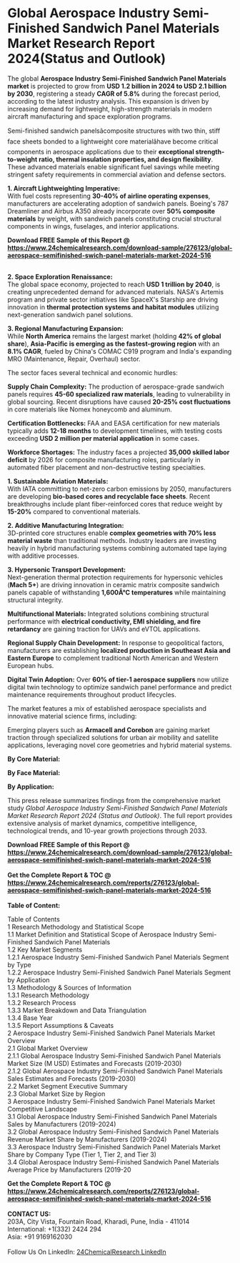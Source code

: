 <h1>Global Aerospace Industry Semi-Finished Sandwich Panel Materials Market Research Report 2024(Status and Outlook)</h1><p>The global <strong>Aerospace Industry Semi-Finished Sandwich Panel Materials market</strong> is projected to grow from <strong>USD 1.2 billion in 2024 to USD 2.1 billion by 2030</strong>, registering a steady <strong>CAGR of 5.8%</strong> during the forecast period, according to the latest industry analysis. This expansion is driven by increasing demand for lightweight, high-strength materials in modern aircraft manufacturing and space exploration programs.</p><p>Semi-finished sandwich panelsâcomposite structures with two thin, stiff face sheets bonded to a lightweight core materialâhave become critical components in aerospace applications due to their <strong>exceptional strength-to-weight ratio, thermal insulation properties, and design flexibility</strong>. These advanced materials enable significant fuel savings while meeting stringent safety requirements in commercial aviation and defense sectors.</p><p><strong>1. Aircraft Lightweighting Imperative:</strong><br>
With fuel costs representing <strong>30-40% of airline operating expenses</strong>, manufacturers are accelerating adoption of sandwich panels. Boeing's 787 Dreamliner and Airbus A350 already incorporate over <strong>50% composite materials</strong> by weight, with sandwich panels constituting crucial structural components in wings, fuselages, and interior applications.</p><div><b>Download FREE Sample of this Report @ 
            <a href="https://www.24chemicalresearch.com/download-sample/276123/global-aerospace-semifinished-swich-panel-materials-market-2024-516">
            https://www.24chemicalresearch.com/download-sample/276123/global-aerospace-semifinished-swich-panel-materials-market-2024-516</a></b></div><br><p><strong>2. Space Exploration Renaissance:</strong><br>
The global space economy, projected to reach <strong>USD 1 trillion by 2040</strong>, is creating unprecedented demand for advanced materials. NASA's Artemis program and private sector initiatives like SpaceX's Starship are driving innovation in <strong>thermal protection systems and habitat modules</strong> utilizing next-generation sandwich panel solutions.</p><p><strong>3. Regional Manufacturing Expansion:</strong><br>
While <strong>North America</strong> remains the largest market (holding <strong>42% of global share</strong>), <strong>Asia-Pacific is emerging as the fastest-growing region</strong> with an <strong>8.1% CAGR</strong>, fueled by China's COMAC C919 program and India's expanding MRO (Maintenance, Repair, Overhaul) sector.</p><p>The sector faces several technical and economic hurdles:</p><p><strong>Supply Chain Complexity:</strong> The production of aerospace-grade sandwich panels requires <strong>45-60 specialized raw materials</strong>, leading to vulnerability in global sourcing. Recent disruptions have caused <strong>20-25% cost fluctuations</strong> in core materials like Nomex honeycomb and aluminum.</p><p><strong>Certification Bottlenecks:</strong> FAA and EASA certification for new materials typically adds <strong>12-18 months</strong> to development timelines, with testing costs exceeding <strong>USD 2 million per material application</strong> in some cases.</p><p><strong>Workforce Shortages:</strong> The industry faces a projected <strong>35,000 skilled labor deficit</strong> by 2026 for composite manufacturing roles, particularly in automated fiber placement and non-destructive testing specialties.</p><p><strong>1. Sustainable Aviation Materials:</strong><br>
With IATA committing to net-zero carbon emissions by 2050, manufacturers are developing <strong>bio-based cores and recyclable face sheets</strong>. Recent breakthroughs include plant fiber-reinforced cores that reduce weight by <strong>15-20%</strong> compared to conventional materials.</p><p><strong>2. Additive Manufacturing Integration:</strong><br>
3D-printed core structures enable <strong>complex geometries with 70% less material waste</strong> than traditional methods. Industry leaders are investing heavily in hybrid manufacturing systems combining automated tape laying with additive processes.</p><p><strong>3. Hypersonic Transport Development:</strong><br>
Next-generation thermal protection requirements for hypersonic vehicles (<strong>Mach 5+</strong>) are driving innovation in ceramic matrix composite sandwich panels capable of withstanding <strong>1,600Â°C temperatures</strong> while maintaining structural integrity.</p><p><strong>Multifunctional Materials:</strong> Integrated solutions combining structural performance with <strong>electrical conductivity, EMI shielding, and fire retardancy</strong> are gaining traction for UAVs and eVTOL applications.</p><p><strong>Regional Supply Chain Development:</strong> In response to geopolitical factors, manufacturers are establishing <strong>localized production in Southeast Asia and Eastern Europe</strong> to complement traditional North American and Western European hubs.</p><p><strong>Digital Twin Adoption:</strong> Over <strong>60% of tier-1 aerospace suppliers</strong> now utilize digital twin technology to optimize sandwich panel performance and predict maintenance requirements throughout product lifecycles.</p><p>The market features a mix of established aerospace specialists and innovative material science firms, including:</p><p>Emerging players such as <strong>Armacell and Corebon</strong> are gaining market traction through specialized solutions for urban air mobility and satellite applications, leveraging novel core geometries and hybrid material systems.</p><p><strong>By Core Material:</strong></p><p><strong>By Face Material:</strong></p><p><strong>By Application:</strong></p><p>This press release summarizes findings from the comprehensive market study <em>Global Aerospace Industry Semi-Finished Sandwich Panel Materials Market Research Report 2024 (Status and Outlook)</em>. The full report provides extensive analysis of market dynamics, competitive intelligence, technological trends, and 10-year growth projections through 2033.</p><div><b>Download FREE Sample of this Report @ 
            <a href="https://www.24chemicalresearch.com/download-sample/276123/global-aerospace-semifinished-swich-panel-materials-market-2024-516">
            https://www.24chemicalresearch.com/download-sample/276123/global-aerospace-semifinished-swich-panel-materials-market-2024-516</a></b></div><br><div><b>Get the Complete Report & TOC @ 
            <a href="https://www.24chemicalresearch.com/reports/276123/global-aerospace-semifinished-swich-panel-materials-market-2024-516">
            https://www.24chemicalresearch.com/reports/276123/global-aerospace-semifinished-swich-panel-materials-market-2024-516</a></b></div><br>
            <b>Table of Content:</b><p>Table of Contents<br />
1 Research Methodology and Statistical Scope<br />
1.1 Market Definition and Statistical Scope of Aerospace Industry Semi-Finished Sandwich Panel Materials<br />
1.2 Key Market Segments<br />
1.2.1 Aerospace Industry Semi-Finished Sandwich Panel Materials Segment by Type<br />
1.2.2 Aerospace Industry Semi-Finished Sandwich Panel Materials Segment by Application<br />
1.3 Methodology & Sources of Information<br />
1.3.1 Research Methodology<br />
1.3.2 Research Process<br />
1.3.3 Market Breakdown and Data Triangulation<br />
1.3.4 Base Year<br />
1.3.5 Report Assumptions & Caveats<br />
2 Aerospace Industry Semi-Finished Sandwich Panel Materials Market Overview<br />
2.1 Global Market Overview<br />
2.1.1 Global Aerospace Industry Semi-Finished Sandwich Panel Materials Market Size (M USD) Estimates and Forecasts (2019-2030)<br />
2.1.2 Global Aerospace Industry Semi-Finished Sandwich Panel Materials Sales Estimates and Forecasts (2019-2030)<br />
2.2 Market Segment Executive Summary<br />
2.3 Global Market Size by Region<br />
3 Aerospace Industry Semi-Finished Sandwich Panel Materials Market Competitive Landscape<br />
3.1 Global Aerospace Industry Semi-Finished Sandwich Panel Materials Sales by Manufacturers (2019-2024)<br />
3.2 Global Aerospace Industry Semi-Finished Sandwich Panel Materials Revenue Market Share by Manufacturers (2019-2024)<br />
3.3 Aerospace Industry Semi-Finished Sandwich Panel Materials Market Share by Company Type (Tier 1, Tier 2, and Tier 3)<br />
3.4 Global Aerospace Industry Semi-Finished Sandwich Panel Materials Average Price by Manufacturers (2019-20</p><div><b>Get the Complete Report & TOC @ 
            <a href="https://www.24chemicalresearch.com/reports/276123/global-aerospace-semifinished-swich-panel-materials-market-2024-516">
            https://www.24chemicalresearch.com/reports/276123/global-aerospace-semifinished-swich-panel-materials-market-2024-516</a></b></div><br><b>CONTACT US:</b><br>
            203A, City Vista, Fountain Road, Kharadi, Pune, India - 411014<br>
            International: +1(332) 2424 294<br>
            Asia: +91 9169162030 <br><br>
            Follow Us On LinkedIn: <a href="https://www.linkedin.com/company/24chemicalresearch/">24ChemicalResearch LinkedIn</a>